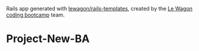 Rails app generated with [lewagon/rails-templates](https://github.com/lewagon/rails-templates), created by the [Le Wagon coding bootcamp](https://www.lewagon.com) team.
# Project-New-BA
